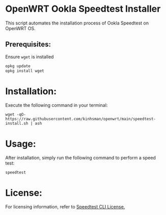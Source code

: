 # OpenWRT Ookla Speedtest Installer

This script automates the installation process of Ookla Speedtest on OpenWRT OS.

## Prerequisites:
Ensure `wget` is installed

```bash
opkg update
opkg install wget
```
# Installation:
Execute the following command in your terminal:
```
wget -qO- https://raw.githubusercontent.com/kinhsman/openwrt/main/speedtest-install.sh | ash
```

# Usage:
After installation, simply run the following command to perform a speed test:
```
speedtest
```
# License:
For licensing information, refer to [Speedtest CLI License.](https://www.speedtest.net/apps/cli)
